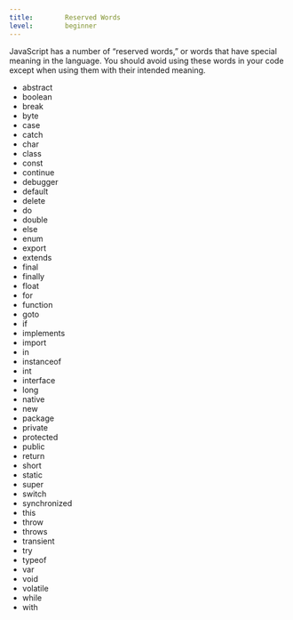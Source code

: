 ```yaml
---
title:        Reserved Words
level:        beginner
---
```

JavaScript has a number of “reserved words,” or words that have special meaning in the language. You should avoid using these words in your code except when using them with their intended meaning.

- abstract
- boolean
- break
- byte
- case
- catch
- char
- class
- const
- continue
- debugger
- default
- delete
- do
- double
- else
- enum
- export
- extends
- final
- finally
- float
- for
- function
- goto
- if
- implements
- import
- in
- instanceof
- int
- interface
- long
- native
- new
- package
- private
- protected
- public
- return
- short
- static
- super
- switch
- synchronized
- this
- throw
- throws
- transient
- try
- typeof
- var
- void
- volatile
- while
- with

